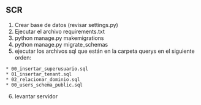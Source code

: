 ## SCR


  1. Crear base de datos (revisar settings.py) 
  2. Ejecutar el archivo requirements.txt
  3. python manage.py makemigrations
  4. python manage.py migrate_schemas
  5. ejecutar los archivos sql que están en la carpeta querys en el siguiente orden:
  
    * 00_insertar_superusuario.sql
    * 01_insertar_tenant.sql
    * 02_relacionar_dominio.sql
    * 00_users_schema_public.sql
    
   6. levantar servidor
  
